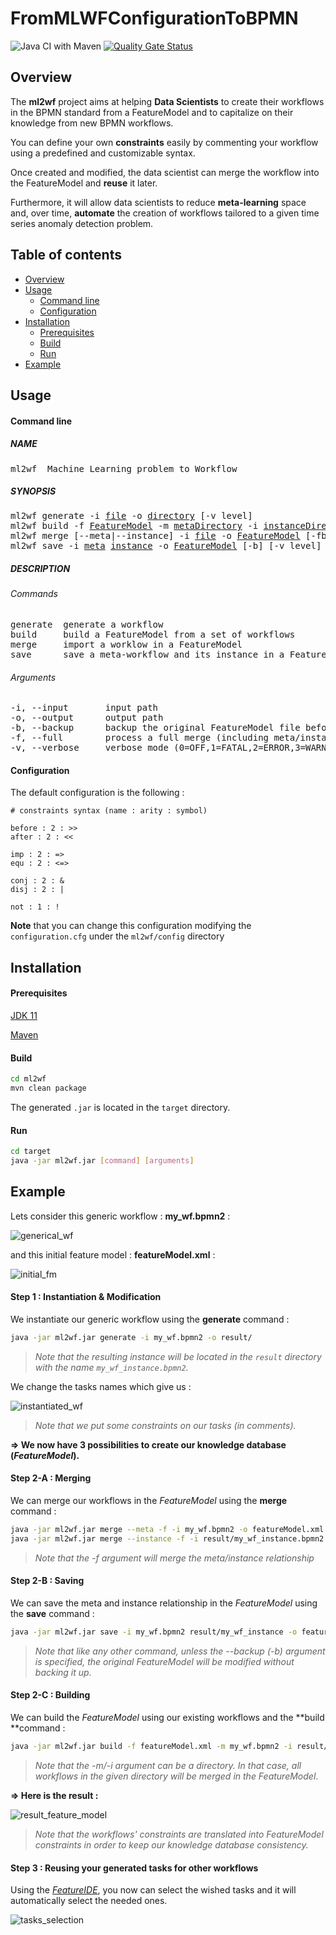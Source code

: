 # FromMLWFConfigurationToBPMN
![Java CI with Maven](https://github.com/MireilleBF/FromMLWFConfigurationToBPMN/workflows/Java%20CI%20with%20Maven/badge.svg)
[![Quality Gate Status](https://sonarcloud.io/api/project_badges/measure?project=MireilleBF_FromMLWFConfigurationToBPMN&metric=alert_status)](https://sonarcloud.io/dashboard?id=MireilleBF_FromMLWFConfigurationToBPMN)

## Overview

The **ml2wf** project aims at helping **Data Scientists** to create their workflows in the BPMN standard from a FeatureModel and to capitalize on their knowledge from new BPMN workflows.

You can define your own **constraints** easily by commenting your workflow using a predefined and customizable syntax.

Once created and modified, the data scientist can merge the workflow into the FeatureModel and **reuse** it later.

Furthermore, it will allow data scientists to reduce **meta-learning** space and, over time, **automate** the creation of workflows tailored to a given time series anomaly detection problem.

## Table of contents

- [Overview](#Overview)
- [Usage](#Usage)
  - [Command line](#command-line)
  - [Configuration](#Configuration)
- [Installation](#Installation)
  - [Prerequisites](#Prerequisites)
  - [Build](#Build)
  - [Run](#Run)
- [Example](#Example)

## Usage

#### Command line

##### NAME

<pre>
ml2wf  Machine Learning problem to Workflow
</pre>
##### SYNOPSIS

<pre>ml2wf generate -i <ins>file</ins> -o <ins>directory</ins> [-v level]
ml2wf build -f <ins>FeatureModel</ins> -m <ins>metaDirectory</ins> -i <ins>instanceDirectory</ins> [-b] [-v level]
ml2wf merge [--meta|--instance] -i <ins>file</ins> -o <ins>FeatureModel</ins> [-fb] [-v level]
ml2wf save -i <ins>meta</ins> <ins>instance</ins> -o <ins>FeatureModel</ins> [-b] [-v level]</pre>

##### DESCRIPTION

###### Commands

<pre>generate  generate a workflow
build     build a FeatureModel from a set of workflows
merge     import a worklow in a FeatureModel
save      save a meta-workflow and its instance in a FeatureModel</pre>

###### Arguments

<pre>-i, --input       input path
-o, --output      output path
-b, --backup      backup the original FeatureModel file before any modification
-f, --full		  process a full merge (including meta/instance relationship)
-v, --verbose     verbose mode (0=OFF,1=FATAL,2=ERROR,3=WARN,4=INFO,5=DEBUG,6=TRACE,7=ALL)</pre>


#### Configuration

The default configuration is the following :

```
# constraints syntax (name : arity : symbol)

before : 2 : >>
after : 2 : <<

imp : 2 : =>
equ : 2 : <=>

conj : 2 : &
disj : 2 : |

not : 1 : !
```

**Note** that you can change this configuration modifying the `configuration.cfg` under the `ml2wf/config` directory

## Installation

#### Prerequisites

[JDK 11](https://www.oracle.com/java/technologies/javase-jdk11-downloads.html)

[Maven](https://maven.apache.org/)

#### Build

```bash
cd ml2wf
mvn clean package
```

The generated `.jar` is located in the `target` directory.

#### Run

```bash
cd target
java -jar ml2wf.jar [command] [arguments]
```


## Example

Lets consider this generic workflow : **my_wf.bpmn2** :

![generical_wf](./img/generical_wf.png)

and this initial feature model : **featureModel.xml** :

![initial_fm](./img/initial_fm.png)

#### Step 1 : Instantiation & Modification

We instantiate our generic workflow using the **generate** command :

```bash
java -jar ml2wf.jar generate -i my_wf.bpmn2 -o result/
```

> *Note that the resulting instance will be located in the `result` directory with the name `my_wf_instance.bpmn2`.*

We change the tasks names which give us :

![instantiated_wf](./img/instantiated_wf.png)

> *Note that we put some constraints on our tasks (in comments).*

**=> We now have 3 possibilities to create our knowledge database (*FeatureModel*).**

#### Step 2-A : Merging

We can merge our workflows in the *FeatureModel* using the **merge** command :

```bash
java -jar ml2wf.jar merge --meta -f -i my_wf.bpmn2 -o featureModel.xml
java -jar ml2wf.jar merge --instance -f -i result/my_wf_instance.bpmn2 -o featureModel.xml
```

> *Note that the -f argument will merge the meta/instance relationship*

#### Step 2-B : Saving

We can save the meta and instance relationship in the *FeatureModel* using the **save** command :

```bash
java -jar ml2wf.jar save -i my_wf.bpmn2 result/my_wf_instance -o featureModel.xml
```

> *Note that like any other command, unless the --backup (-b) argument is specified, the original FeatureModel will be modified without backing it up.*

#### Step 2-C : Building

We can build the *FeatureModel* using our existing workflows and the **build **command :

```bash
java -jar ml2wf.jar build -f featureModel.xml -m my_wf.bpmn2 -i result/
```

> *Note that the -m/-i argument can be a directory. In that case, all workflows in the given directory will be merged in the FeatureModel*.

**=> Here is the result :**

![result_feature_model](img/result_fm.png)

> *Note that the workflows' constraints are translated into FeatureModel constraints in order to keep our knowledge database consistency.*

#### Step 3  : Reusing your generated tasks for other workflows

Using the [*FeatureIDE*](https://featureide.github.io/), you now can select the wished tasks and it will automatically select the needed ones.

![tasks_selection](./img/tasks_selection.png)
